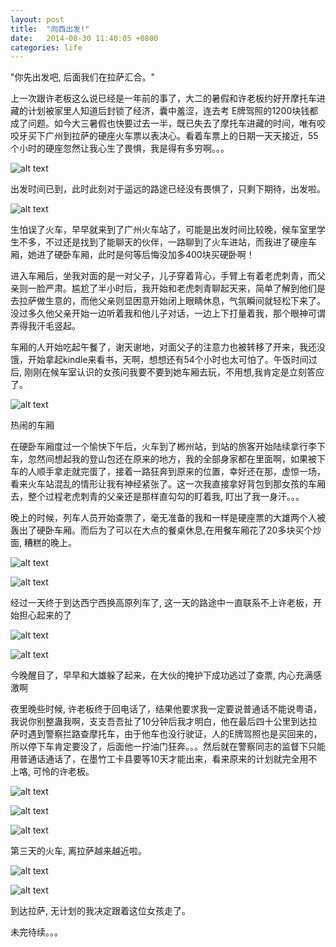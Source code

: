 ```yaml
---
layout: post
title:  "向西出发!"
date:   2014-08-30 11:40:05 +0800
categories: life
---
```

"你先出发吧, 后面我们在拉萨汇合。"

 上一次跟许老板这么说已经是一年前的事了，大二的暑假和许老板约好开摩托车进藏的计划被家里人知道后封锁了经济，囊中羞涩，连去考 E牌驾照的1200块钱都成了问题。如今大三暑假也快要过去一半，既已失去了摩托车进藏的时间，唯有咬咬牙买下广州到拉萨的硬座火车票以表决心。看着车票上的日期一天天接近，55个小时的硬座忽然让我心生了畏惧，我是得有多穷啊。。。

 ![alt text](/assets/images/IMG_1006.JPG)
 
 出发时间已到，此时此刻对于遥远的路途已经没有畏惧了，只剩下期待，出发啦。

 ![alt text](/assets/images/IMG_1031.JPG)
 
 生怕误了火车，早早就来到了广州火车站了，可能是出发时间比较晚，候车室里学生不多，不过还是找到了能聊天的伙伴，一路聊到了火车进站，而我进了硬座车厢，她进了硬卧车厢，此时是何等后悔没加多400块买硬卧啊！

进入车厢后，坐我对面的是一对父子，儿子穿着背心，手臂上有着老虎刺青，而父亲则一脸严肃。尴尬了半小时后，我开始和老虎刺青聊起天来，简单了解到他们是去拉萨做生意的，而他父亲则显困意开始闭上眼睛休息，气氛瞬间就轻松下来了。没过多久他父亲开始一边听着我和他儿子对话，一边上下打量着我，那个眼神可谓弄得我汗毛竖起。

车厢的人开始吃起午餐了，谢天谢地，对面父子的注意力也被转移了开来，我还没饿，开始拿起kindle来看书，天啊，想想还有54个小时也太可怕了。午饭时间过后, 刚刚在候车室认识的女孩问我要不要到她车厢去玩，不用想,我肯定是立刻答应了。


 ![alt text](/assets/images/IMG_1038.JPG)

热闹的车厢

在硬卧车厢度过一个愉快下午后，火车到了郴州站，到站的旅客开始陆续拿行李下车，忽然间想起我的登山包还在原来的地方，我的全部身家都在里面啊，如果被下车的人顺手拿走就完蛋了，接着一路狂奔到原来的位置，幸好还在那，虚惊一场，看来火车站混乱的情形让我有神经紧张了。这一次我直接拿好背包到那女孩的车厢去，整个过程老虎刺青的父亲还是那样直勾勾的盯着我, 盯出了我一身汗。。。

晚上的时候，列车人员开始查票了，毫无准备的我和一样是硬座票的大雄两个人被轰出了硬卧车厢。而后为了可以在大点的餐桌休息,在用餐车厢花了20多块买个炒面, 糟糕的晚上。


 ![alt text](/assets/images/IMG_1044.JPG)

 ![alt text](/assets/images/IMG_1043.JPG)

 经过一天终于到达西宁西换高原列车了, 这一天的路途中一直联系不上许老板，开始担心起来的了

 ![alt text](/assets/images/IMG_1048.JPG)

 ![alt text](/assets/images/IMG_1051.JPG)

 今晚醒目了，早早和大雄躲了起来，在大伙的掩护下成功逃过了查票, 内心充满感激啊

 夜里晚些时候, 许老板终于回电话了，结果他要求我一定要说普通话不能说粤语，我说你别整蛊我啊，支支吾吾扯了10分钟后我才明白，他在最后四十公里到达拉萨时遇到警察拦路查摩托车，由于他车也没行驶证，人的E牌驾照也是买回来的，所以停下车肯定要没了，后面他一拧油门狂奔。。。然后就在警察同志的监督下只能用普通话通话了，在墨竹工卡县要等10天才能出来，看来原来的计划就完全用不上咯, 可怜的许老板。

 ![alt text](/assets/images/IMG_1070.JPG)

 ![alt text](/assets/images/IMG_1073.JPG)

 ![alt text](/assets/images/IMG_1057.JPG)

 第三天的火车, 离拉萨越来越近啦。
 
 ![alt text](/assets/images/IMG_1097.JPG)

 ![alt text](/assets/images/IMG_1129.JPG)

 到达拉萨, 无计划的我决定跟着这位女孩走了。

 未完待续。。。
